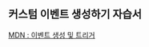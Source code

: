 ## 커스텀 이벤트 생성하기 자습서

[MDN : 이벤트 생성 및 트리거](https://developer.mozilla.org/ko/docs/Web/Guide/Events/Creating_and_triggering_events)